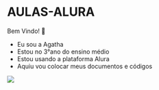 # AULAS-ALURA

Bem Vindo! 🖤

- Eu sou a Agatha
- Estou no 3°ano do ensino médio
- Estou usando a plataforma Alura
- Aquiu vou colocar meus documentos e códigos

![](https://th.bing.com/th/id/R.b8ee4fc75c808d5cc3f5912bc078f999?rik=Y5%2fbVGcnKVAfJw&riu=http%3a%2f%2folegif.com%2fbin%2fgifs%2f00%2f07%2f36.gif&ehk=Dj52dawv1AwopfsJ8pP5uHZiOncsvP34jxY%2bzzHqjk8%3d&risl=&pid=ImgRaw&r=0)
